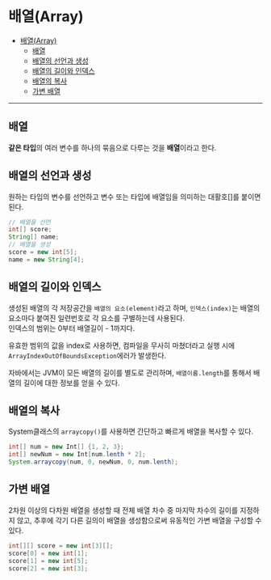 # 배열(Array)
- [배열(Array)](#배열array)
  - [배열](#배열)
  - [배열의 선언과 생성](#배열의-선언과-생성)
  - [배열의 길이와 인덱스](#배열의-길이와-인덱스)
  - [배열의 복사](#배열의-복사)
  - [가변 배열](#가변-배열)
***

## 배열
**같은 타입**의 여러 변수를 하나의 묶음으로 다루는 것을 **배열**이라고 한다.

## 배열의 선언과 생성
원하는 타입의 변수를 선언하고 변수 또는 타입에 배열임을 의미하는 대활호[]를 붙이면 된다.
```java
// 배열을 선언
int[] score;
String[] name;
// 배열을 생성
score = new int[5];
name = new String[4];
```

## 배열의 길이와 인덱스
생성된 배열의 각 저장공간을 `배열의 요소(element)`라고 하며, `인덱스(index)`는 배열의 요소마다 붙여진 일련번호로 각 요소를 구별하는데 사용된다.   
인덱스의 범위는 0부터 배열길이 - 1까지다.

유효한 범위의 값을 index로 사용하면, 컴파일을 무사히 마쳤더라고 실행 시에 `ArrayIndexOutOfBoundsException`에러가 발생한다.

자바에서는 JVM이 모든 배열의 길이를 별도로 관리하며, `배열이름.length`를 통해서 배열의 길이에 대한 정보를 얻을 수 있다.

## 배열의 복사
System클래스의 `arraycopy()`를 사용하면 간단하고 빠르게 배열을 복사할 수 있다.
```java
int[] num = new Int[] {1, 2, 3};
int[] newNum = new Int[num.lenth * 2];
System.arraycopy(num, 0, newNum, 0, num.lenth);
```

## 가변 배열
2차원 이상의 다차원 배열을 생성할 때 전체 배열 차수 중 마지막 차수의 길이를 지정하지 않고, 추후에 각기 다른 길의이 배열을 생성함으로써 유동적인 가변 배열을 구성할 수 있다.
```java
int[][] score = new int[3][];
score[0] = new int[1];
score[1] = new int[5];
score[2] = new int[3];
```